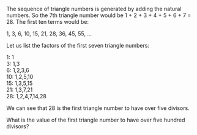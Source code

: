The sequence of triangle numbers is generated by adding the natural numbers. So the 7th triangle number would be 1 + 2 + 3 + 4 + 5 + 6 + 7 = 28. The first ten terms would be:

1, 3, 6, 10, 15, 21, 28, 36, 45, 55, ...

Let us list the factors of the first seven triangle numbers:

 1: 1<br />
 3: 1,3<br />
 6: 1,2,3,6<br />
 10: 1,2,5,10<br />
 15: 1,3,5,15<br />
 21: 1,3,7,21<br />
 28: 1,2,4,7,14,28<br />

We can see that 28 is the first triangle number to have over five divisors.

What is the value of the first triangle number to have over five hundred divisors?
